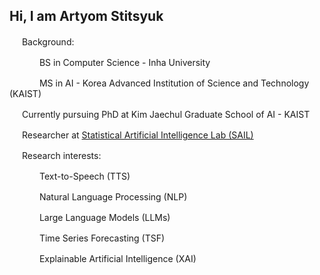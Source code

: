 ## Hi, I am Artyom Stitsyuk

<img src="https://cdn-icons-png.flaticon.com/128/2815/2815429.png" width="16"/> Background:

&ensp;&ensp;&ensp;&ensp;<img src="https://cdn-icons-png.flaticon.com/128/5403/5403496.png" width="16"/> BS in Computer Science - Inha University

&ensp;&ensp;&ensp;&ensp;<img src="https://cdn-icons-png.flaticon.com/128/2997/2997321.png" width="16"/> MS in AI - Korea Advanced Institution of Science and Technology (KAIST)

<img src="https://cdn-icons-png.flaticon.com/128/3965/3965011.png" width="16"/> Currently pursuing PhD at Kim Jaechul Graduate School of AI - KAIST

<img src="https://cdn-icons-png.flaticon.com/128/2717/2717575.png" width="16"/> Researcher at [Statistical Artificial Intelligence Lab (SAIL)](https://sailab.kaist.ac.kr/)

<img src="https://cdn-icons-png.flaticon.com/128/1602/1602484.png" width="16"/> Research interests:

&ensp;&ensp;&ensp;&ensp;<img src="https://cdn-icons-png.flaticon.com/128/13063/13063588.png" width="16"/> Text-to-Speech (TTS)

&ensp;&ensp;&ensp;&ensp;<img src="https://cdn-icons-png.flaticon.com/128/9831/9831326.png" width="16"/> Natural Language Processing (NLP)

&ensp;&ensp;&ensp;&ensp;<img src="https://cdn-icons-png.flaticon.com/128/11865/11865326.png" width="16"/> Large Language Models (LLMs)

&ensp;&ensp;&ensp;&ensp;<img src="https://cdn-icons-png.flaticon.com/128/9299/9299890.png" width="16"/> Time Series Forecasting (TSF)

&ensp;&ensp;&ensp;&ensp;<img src="https://cdn-icons-png.flaticon.com/128/18330/18330829.png" width="16"/> Explainable Artificial Intelligence (XAI)
